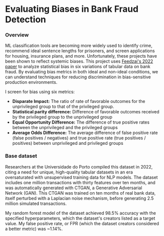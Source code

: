 <h1>Evaluating Biases in Bank Fraud Detection</h1>

<h3>Overview</h3>
<p>ML classification tools are becoming more widely used to identify crime, recommend ideal sentence lengths for prisoners, and screen applications for housing, insurance plans, and more. Unfortunately, these projects have been shown to reflect systemic biases. This project uses <a href="https://arxiv.org/pdf/2211.13358.pdf">Feedzai's 2022 paper</a> to analyze statistical bias in six variations of tabular data on bank fraud. By evaluating bias metrics in both ideal and non-ideal conditions, we can understand techniques for reducing discrimination in bias-sensitive production environments.</p>
<p>I screen for bias using six metrics:</p>
<ul>
  <li><b>Disparate Impact:</b> The ratio of rate of favorable outcomes for the unprivileged group to that of the privileged group.</li>
  <li><b>Statistical parity difference:</b> Difference of favorable outcomes received by the privileged group to the unprivileged group</li>
  <li><b>Equal Opportunity Difference:</b> The difference of true positive rates between the unprivileged and the privileged groups</li>
  <li><b>Average Odds Difference:</b> The average difference of false positive rate (false positives / negatives) and true positive rate (true positives / positives) between unprivileged and privileged groups</li>
</ul>

<h3>Base dataset</h3>
<p>Researchers at the Universidade do Porto compiled this dataset in 2022, citing a need for unique, high-quality tabular datasets in an era oversaturated with unsupervised training data for NLP models. The dataset includes one million transactions with thirty features over ten months, and was automatically generated with CTGAN, a Generative Adversarial Network (GAN). This CTGAN was trained on ten months of real bank data, itself perturbed with a Laplacian noise mechanism, before generating 2.5 million simulated transactions. </p>

<p>My random forest model of the dataset achieved 98.5% accuracy with the specified hyperparameters, which the dataset's creators listed as a target value. My false positive rate, or FPR (which the dataset creators considered a better metric) was ~1.14%.</p>


